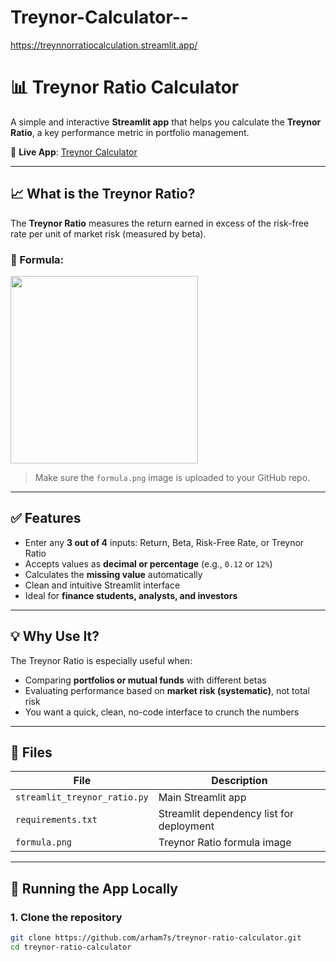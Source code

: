 # Treynor-Calculator--

https://treynnorratiocalculation.streamlit.app/

# 📊 Treynor Ratio Calculator

A simple and interactive **Streamlit app** that helps you calculate the **Treynor Ratio**, a key performance metric in portfolio management.

🔗 **Live App**: [Treynor Calculator]([[https://treynnorratiocalculation.streamlit.app])

---

## 📈 What is the Treynor Ratio?

The **Treynor Ratio** measures the return earned in excess of the risk-free rate per unit of market risk (measured by beta).

### 🧮 Formula:

<img src="https://raw.githubusercontent.com/arham7s/treynor-ratio-calculator/main/formula.png" width="300"/>

> Make sure the `formula.png` image is uploaded to your GitHub repo.

---

## ✅ Features

- Enter any **3 out of 4** inputs: Return, Beta, Risk-Free Rate, or Treynor Ratio
- Accepts values as **decimal or percentage** (e.g., `0.12` or `12%`)
- Calculates the **missing value** automatically
- Clean and intuitive Streamlit interface
- Ideal for **finance students, analysts, and investors**

---

## 💡 Why Use It?

The Treynor Ratio is especially useful when:
- Comparing **portfolios or mutual funds** with different betas
- Evaluating performance based on **market risk (systematic)**, not total risk
- You want a quick, clean, no-code interface to crunch the numbers

---

## 📁 Files

| File                     | Description                                |
|--------------------------|--------------------------------------------|
| `streamlit_treynor_ratio.py` | Main Streamlit app                      |
| `requirements.txt`       | Streamlit dependency list for deployment  |
| `formula.png`            | Treynor Ratio formula image               |

---

## 🚀 Running the App Locally

### 1. Clone the repository
```bash
git clone https://github.com/arham7s/treynor-ratio-calculator.git
cd treynor-ratio-calculator
